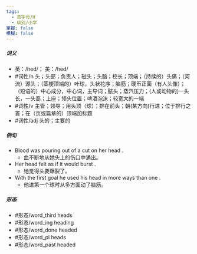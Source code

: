```yaml
---
tags:
  - 首字母/H
  - 级别/小学
掌握: false
模糊: false
---
```

##### 词义
- 英：/hed/； 美：/hed/
- #词性/n  头；头部；负责人；磁头；头脑；校长；顶端；（持续的）头痛；（河流）源头；（茎梗顶端的）叶球，头状花序；脑筋；硬币正面（有人头像）；（短语的）中心成分，中心词，主导词；脓头；蒸汽压力；(人或动物的)一头长，一头高；上座；领头位置；啤酒泡沫；较宽大的一端
- #词性/v  主管；领导；用头顶（球）；排在前头；朝(某方向)行进；位于排行之首；在（页或篇章的）顶端加标题
- #词性/adj  头的；主要的
##### 例句
- Blood was pouring out of a cut on her head .
	- 血不断地从她头上的伤口中涌出。
- Her head felt as if it would burst .
	- 她觉得头要爆裂了。
- With the first goal he used his head in more ways than one .
	- 他进第一个球时从多方面动了脑筋。
##### 形态
- #形态/word_third heads
- #形态/word_ing heading
- #形态/word_done headed
- #形态/word_pl heads
- #形态/word_past headed
